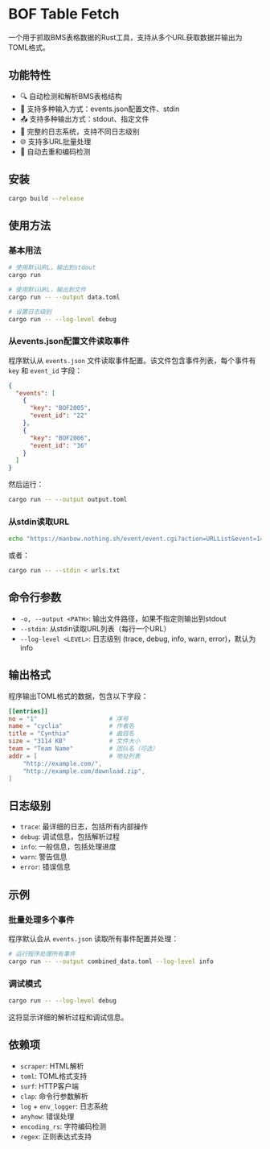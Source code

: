 # BOF Table Fetch

一个用于抓取BMS表格数据的Rust工具，支持从多个URL获取数据并输出为TOML格式。

## 功能特性

- 🔍 自动检测和解析BMS表格结构
- 📝 支持多种输入方式：events.json配置文件、stdin
- 📤 支持多种输出方式：stdout、指定文件
- 🐛 完整的日志系统，支持不同日志级别
- 🌐 支持多URL批量处理
- 🔄 自动去重和编码检测

## 安装

```bash
cargo build --release
```

## 使用方法

### 基本用法

```bash
# 使用默认URL，输出到stdout
cargo run

# 使用默认URL，输出到文件
cargo run -- --output data.toml

# 设置日志级别
cargo run -- --log-level debug
```

### 从events.json配置文件读取事件

程序默认从 `events.json` 文件读取事件配置。该文件包含事件列表，每个事件有 `key` 和 `event_id` 字段：

```json
{
  "events": [
    {
      "key": "BOF2005",
      "event_id": "22"
    },
    {
      "key": "BOF2006", 
      "event_id": "36"
    }
  ]
}
```

然后运行：

```bash
cargo run -- --output output.toml
```

### 从stdin读取URL

```bash
echo "https://manbow.nothing.sh/event/event.cgi?action=URLList&event=14&end=999" | cargo run -- --stdin
```

或者：

```bash
cargo run -- --stdin < urls.txt
```

## 命令行参数

- `-o, --output <PATH>`: 输出文件路径，如果不指定则输出到stdout
- `--stdin`: 从stdin读取URL列表（每行一个URL）
- `--log-level <LEVEL>`: 日志级别 (trace, debug, info, warn, error)，默认为info

## 输出格式

程序输出TOML格式的数据，包含以下字段：

```toml
[[entries]]
no = "1"                    # 序号
name = "cyclia"             # 作者名
title = "Cynthia"           # 曲目名
size = "3114 KB"            # 文件大小
team = "Team Name"          # 团队名（可选）
addr = [                    # 地址列表
    "http://example.com/",
    "http://example.com/download.zip",
]
```

## 日志级别

- `trace`: 最详细的日志，包括所有内部操作
- `debug`: 调试信息，包括解析过程
- `info`: 一般信息，包括处理进度
- `warn`: 警告信息
- `error`: 错误信息

## 示例

### 批量处理多个事件

程序默认会从 `events.json` 读取所有事件配置并处理：

```bash
# 运行程序处理所有事件
cargo run -- --output combined_data.toml --log-level info
```

### 调试模式

```bash
cargo run -- --log-level debug
```

这将显示详细的解析过程和调试信息。

## 依赖项

- `scraper`: HTML解析
- `toml`: TOML格式支持
- `surf`: HTTP客户端
- `clap`: 命令行参数解析
- `log` + `env_logger`: 日志系统
- `anyhow`: 错误处理
- `encoding_rs`: 字符编码检测
- `regex`: 正则表达式支持
